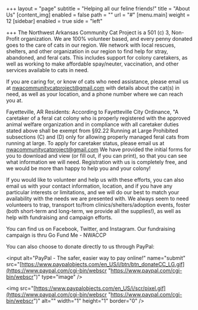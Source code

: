 +++
layout = "page"
subtitle = "Helping all our feline friends!"
title = "About Us"
[content_img]
enabled = false
path = ""
url = "#"
[menu.main]
weight = 12
[sidebar]
enabled = true
side = "left"

+++
The Northwest Arkansas Community Cat Project is a 501 (c) 3, Non-Profit organization. We are 100% volunteer based, and every penny donated goes to the care of cats in our region. We network with local rescues, shelters, and other organization in our region to find help for stray, abandoned, and feral cats. This includes support for colony caretakers, as well as working to make affordable spay/neuter, vaccination, and other services available to cats in need.

If you are caring for, or know of cats who need assistance, please email us at nwacommunitycatproject@gmail.com with details about the cat(s) in need, as well as your location, and a phone number where we can reach you at.

Fayetteville, AR Residents: According to Fayetteville City Ordinance, "A caretaker of a feral cat colony who is properly registered with the approved animal welfare organization and in compliance with all caretaker duties stated above shall be exempt from §92.22 Running at Large Prohibited subsections (C) and (D) only for allowing properly managed feral cats from running at large. To apply for caretaker status, please email us at nwacommunitycatproject@gmail.com We have provided the initial forms for you to download and view (or fill out, if you can print), so that you can see what information we will need. Registration with us is completely free, and we would be more than happy to help you and your colony!

If you would like to volunteer and help us with these efforts, you can also email us with your contact information, location, and if you have any particular interests or limitations, and we will do our best to match your availability with the needs we are presented with. We always seem to need volunteers to trap, transport to/from clinics/shelters/adoption events, foster (both short-term and long-term, we provide all the supplies!), as well as help with fundraising and campaign efforts.

You can find us on Facebook, Twitter, and Instagram. Our fundraising campaign is thru Go Fund Me - NWACCP

You can also choose to donate directly to us through PayPal:

<form action="[https://www.paypal.com/cgi-bin/webscr](https://www.paypal.com/cgi-bin/webscr "https://www.paypal.com/cgi-bin/webscr")" method="post" target="_top"><input name="cmd" type="hidden" value="_s-xclick" />

<input name="hosted_button_id" type="hidden" value="4T373C4G4KGBY" />

<input alt="PayPal - The safer, easier way to pay online!" name="submit" src="[https://www.paypalobjects.com/en_US/i/btn/btn_donateCC_LG.gif](https://www.paypal.com/cgi-bin/webscr "https://www.paypal.com/cgi-bin/webscr")" type="image" />

<img src="[https://www.paypalobjects.com/en_US/i/scr/pixel.gif](https://www.paypal.com/cgi-bin/webscr "https://www.paypal.com/cgi-bin/webscr")" alt="" width="1" height="1" border="0" />

</form>